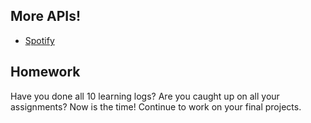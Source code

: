 ## More APIs!
  * [Spotify](https://developer.spotify.com/)


## Homework

Have you done all 10 learning logs? Are you caught up on all your assignments? Now is the time! Continue to work on your final projects.


